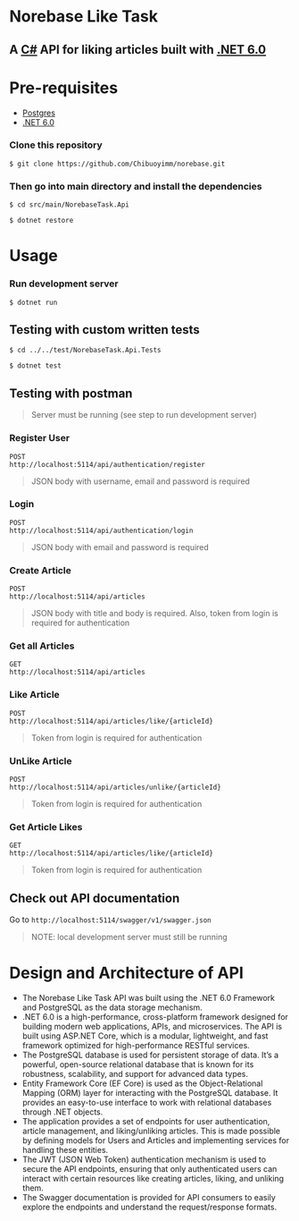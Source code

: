 # **Norebase Like Task**

## **A [C#](https://learn.microsoft.com/en-us/dotnet/csharp/tour-of-csharp/) API for liking articles built with [.NET 6.0](https://learn.microsoft.com/en-us/dotnet/core/whats-new/dotnet-6)**


# Pre-requisites
* [Postgres](https://www.postgresql.org/download/)
* [.NET 6.0](https://dotnet.microsoft.com/en-us/download/dotnet/6.0)


### Clone this repository
```
$ git clone https://github.com/Chibuoyimm/norebase.git
```

### Then go into main directory and install the dependencies
```
$ cd src/main/NorebaseTask.Api
```
```
$ dotnet restore
```

# Usage

### Run development server
```
$ dotnet run
```

## Testing with custom written tests

```
$ cd ../../test/NorebaseTask.Api.Tests
```
```
$ dotnet test
```

## Testing with postman

> Server must be running (see step to run development server)

### Register User

```
POST
http://localhost:5114/api/authentication/register
```
> JSON body with username, email and password is required

### Login

```
POST
http://localhost:5114/api/authentication/login
```
> JSON body with email and password is required

### Create Article

```
POST
http://localhost:5114/api/articles
```
> JSON body with title and body is required. Also, token from login is required for authentication

### Get all Articles

```
GET
http://localhost:5114/api/articles
```

### Like Article

```
POST
http://localhost:5114/api/articles/like/{articleId}
```
> Token from login is required for authentication

### UnLike Article

```
POST
http://localhost:5114/api/articles/unlike/{articleId}
```
> Token from login is required for authentication

### Get Article Likes

```
GET
http://localhost:5114/api/articles/like/{articleId}
```
> Token from login is required for authentication


## Check out API documentation

Go to `http://localhost:5114/swagger/v1/swagger.json`
> NOTE: local development server must still be running



# Design and Architecture of API

* The Norebase Like Task API was built using the .NET 6.0 Framework and PostgreSQL as the data storage mechanism.
* .NET 6.0 is a high-performance, cross-platform framework designed for building modern web applications, APIs, and microservices. The API is built using ASP.NET Core, which is a modular, lightweight, and fast framework optimized for high-performance RESTful services.
* The PostgreSQL database is used for persistent storage of data. It’s a powerful, open-source relational database that is known for its robustness, scalability, and support for advanced data types.
* Entity Framework Core (EF Core) is used as the Object-Relational Mapping (ORM) layer for interacting with the PostgreSQL database. It provides an easy-to-use interface to work with relational databases through .NET objects.
* The application provides a set of endpoints for user authentication, article management, and liking/unliking articles. This is made possible by defining models for Users and Articles and implementing services for handling these entities.
* The JWT (JSON Web Token) authentication mechanism is used to secure the API endpoints, ensuring that only authenticated users can interact with certain resources like creating articles, liking, and unliking them.
* The Swagger documentation is provided for API consumers to easily explore the endpoints and understand the request/response formats.







